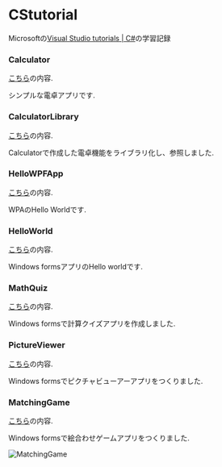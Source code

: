 # CStutorial

Microsoftの[Visual Studio tutorials | C#](https://learn.microsoft.com/en-us/visualstudio/get-started/csharp/?view=vs-2022)の学習記録

### Calculator 
[こちら](https://learn.microsoft.com/ja-jp/visualstudio/get-started/csharp/tutorial-console?view=vs-2022)の内容. 

シンプルな電卓アプリです.

### CalculatorLibrary
[こちら](https://learn.microsoft.com/ja-jp/visualstudio/get-started/csharp/tutorial-console-part-2?view=vs-2022)の内容.

Calculatorで作成した電卓機能をライブラリ化し、参照しました.

### HelloWPFApp
[こちら](https://learn.microsoft.com/ja-jp/visualstudio/get-started/csharp/tutorial-wpf?view=vs-2022)の内容.

WPAのHello Worldです.

### HelloWorld
[こちら](https://learn.microsoft.com/ja-jp/visualstudio/ide/create-csharp-winform-visual-studio?toc=%2Fvisualstudio%2Fget-started%2Fcsharp%2Ftoc.json&bc=%2Fvisualstudio%2Fget-started%2Fcsharp%2Fbreadcrumb%2Ftoc.json&view=vs-2022)の内容.

Windows formsアプリのHello worldです.

### MathQuiz
[こちら](https://learn.microsoft.com/ja-jp/visualstudio/get-started/csharp/tutorial-windows-forms-math-quiz-create-project-add-controls?view=vs-2022)の内容.

Windows formsで計算クイズアプリを作成しました.

### PictureViewer
[こちら](https://learn.microsoft.com/ja-jp/visualstudio/get-started/csharp/tutorial-windows-forms-picture-viewer-layout?view=vs-2022)の内容.

Windows formsでピクチャビューアーアプリをつくりました.

### MatchingGame
[こちら](https://learn.microsoft.com/ja-jp/visualstudio/get-started/csharp/tutorial-windows-forms-create-match-game?view=vs-2022)の内容.

Windows formsで絵合わせゲームアプリをつくりました.

![MatchingGame](https://user-images.githubusercontent.com/63466820/230289270-d5cf21cb-8ceb-4270-b803-6a3280a8f0c0.png/200)
